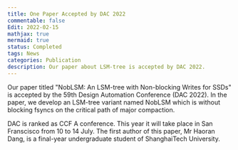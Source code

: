 ```yaml
---
title: One Paper Accepted by DAC 2022
commentable: false
Edit: 2022-02-15
mathjax: true
mermaid: true
status: Completed
tags: News
categories: Publication
description: Our paper about LSM-tree is accepted by DAC 2022.
---
```


<p>Our paper titled "NobLSM: An LSM-tree with Non-blocking Writes for SSDs" is accepted by <a href="https://www.dac.com/" style="text-decoration: none;" target="_blank">the 59th Design Automation Conference (DAC 2022)</a>. In the paper, we develop an LSM-tree variant named NobLSM which is without blocking fsyncs on the critical path of major compaction.</p>

<p>DAC is ranked as CCF A conference. This year it will take place in San Franscisco from 10 to 14 July. The first author of this paper, Mr Haoran Dang, is a final-year undergraduate student of ShanghaiTech University. </p>
